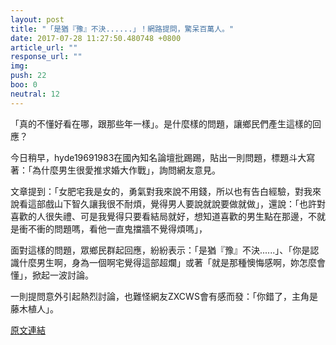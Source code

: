 ```yaml
---
layout: post
title: "「是猶『豫』不決......」！網路提問，驚呆百萬人。"
date: 2017-07-28 11:27:50.480748 +0800
article_url: ""
response_url: ""
img: 
push: 22
boo: 0
neutral: 12
---
```


「真的不懂好看在哪，跟那些年一樣」。是什麼樣的問題，讓鄉民們產生這樣的回應？

今日稍早，hyde19691983在國內知名論壇批踢踢，貼出一則問題，標題斗大寫著：「為什麼男生很愛推求婚大作戰」，詢問網友意見。

文章提到：「女肥宅我是女的，勇氣對我來說不用錢，所以也有告白經驗，對我來說看這部戲山下智久讓我很不耐煩，覺得男人要說就說要做就做」，還說：「也許對喜歡的人很失禮、可是我覺得只要看結局就好，想知道喜歡的男生點在那邊，不就是衝不衝的問題嗎，看他一直鬼擋牆不覺得煩嗎」，

面對這樣的問題，眾鄉民群起回應，紛紛表示：「是猶『豫』不決......」、「你是認識什麼男生啊，身為一個啊宅覺得這部超爛」或著「就是那種懊悔感啊，妳怎麼會懂」，掀起一波討論。

一則提問意外引起熱烈討論，也難怪網友ZXCWS會有感而發：「你錯了，主角是藤木植人」。

<a href = "https://www.ptt.cc/bbs/Gossiping/M.1501169605.A.860.html">原文連結</a>

